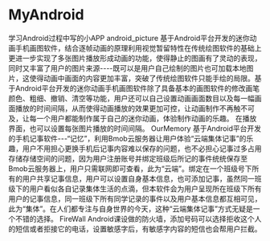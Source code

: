# MyAndroid
学习Android过程中写的小APP
android_picture
基于Android平台开发的迷你动画手机画图软件，结合逐帧动画的原理利用视觉暂留特性在传统绘图软件的基础上更进一步实现了多张图片播放形成动画的功能，使得静止的图画有了灵动的表现，同时又丰富了用户的图片来源----既可以是用户自己绘制的图片也可加载本地图片，这使得动画中画面的内容更加丰富，突破了传统绘图软件只能手绘的局限。基于Android平台开发的迷你动画手机画图软件除了具备基本的画图软件的修改画笔颜色、粗细、撤销、清空等功能，用户还可以自己设置动画画面数目以及每一幅画面播放的时间间隔，从而使得动画播放的效果更加可控，让动画制作不再触不可及，让每一个用户都能制作属于自己的迷你动画，体验制作动画的乐趣。
在播放界面，也可以设置每张图片播放的时间间隔。
OurMemory
基于Android平台开发的手机记事软件---“记忆”，利用Bmob云服务器让用户体验“云端集体记事”的乐趣，用户不用担心更换手机后记事内容难以保存的问题，也不必担心记事过多占用存储存储空间的问题，因为用户注册账号并绑定班级后所记的事件统统保存至Bmob云服务器上，用户只需联网即可查看，此为“云端”。绑定在一个班级号下所有的用户共享记事信息，用户可以设置自身基本信息，也可添加记事，虽然同一班级下的用户看似各自记录集体生活的点滴，但本软件会为用户呈现所在班级下所有用户的记事信息，同一班级下所有同学记录的事件以及用户基本信息都互相可见，此为“集体”。在人们都专注与自身世界的今天，这种“云端集体记事”方式无疑是一个不错的选择。
FireWall
Android课设做的防火墙，添加号码可以选择拒收这个人的短信或者拒接它的电话，设置敏感字后，有敏感字内容的短信也会帮用户拦截。
